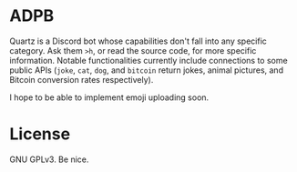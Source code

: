 # ADPB
Quartz is a Discord bot whose capabilities don't fall into any specific category. Ask them `>h`, or read the source code, for more specific information. Notable functionalities currently include connections to some public APIs (`joke`, `cat`, `dog`, and `bitcoin` return jokes, animal pictures, and Bitcoin conversion rates respectively).

I hope to be able to implement emoji uploading soon.  

# License
GNU GPLv3. Be nice. 
